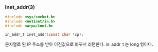 ### inet_addr(3)
```c
#include <sys/socket.h>
#include <netinet/in.h>
#include <arpa/inet.h>

in_addr_t inet_addr(const char *cp);
```
문자열로 된 IP 주소를 받아 이진값으로 바꿔서 리턴한다.
in_addr_t 는 long 형이다.